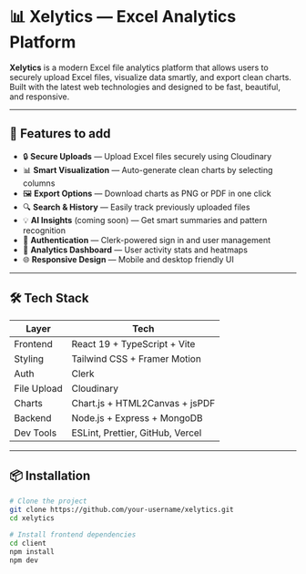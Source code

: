 # 📊 Xelytics — Excel Analytics Platform

**Xelytics** is a modern Excel file analytics platform that allows users to securely upload Excel files, visualize data smartly, and export clean charts. Built with the latest web technologies and designed to be fast, beautiful, and responsive.

---

## 🚀 Features to add

- 🔒 **Secure Uploads** — Upload Excel files securely using Cloudinary
- 📊 **Smart Visualization** — Auto-generate clean charts by selecting columns
- 🖼️ **Export Options** — Download charts as PNG or PDF in one click
- 🔍 **Search & History** — Easily track previously uploaded files
- 💡 **AI Insights** (coming soon) — Get smart summaries and pattern recognition
- 🔐 **Authentication** — Clerk-powered sign in and user management
- 📅 **Analytics Dashboard** — User activity stats and heatmaps
- 🌐 **Responsive Design** — Mobile and desktop friendly UI

---

## 🛠️ Tech Stack

| Layer        | Tech                              |
|--------------|-----------------------------------|
| Frontend     | React 19 + TypeScript + Vite      |
| Styling      | Tailwind CSS + Framer Motion      |
| Auth         | Clerk                             |
| File Upload  | Cloudinary                        |
| Charts       | Chart.js + HTML2Canvas + jsPDF    |
| Backend      | Node.js + Express + MongoDB       |
| Dev Tools    | ESLint, Prettier, GitHub, Vercel  |

---

## 📦 Installation

```bash
# Clone the project
git clone https://github.com/your-username/xelytics.git
cd xelytics

# Install frontend dependencies
cd client
npm install 
npm dev